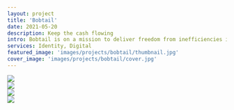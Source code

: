 ```yaml
---
layout: project
title: 'Bobtail'
date: 2021-05-20
description: Keep the cash flowing
intro: Bobtail is on a mission to deliver freedom from inefficiencies in the supply chain and make people happy. We worked with the founders to align on brand attributes that reflected their outlook on the future. Through a cheerful color palette, clean illustrations, and photos of real truckers on the job, the brand has a optimistic tone that reflects their vision of frictionless supply chain.
services: Identity, Digital
featured_image: 'images/projects/bobtail/thumbnail.jpg'
cover_image: 'images/projects/bobtail/cover.jpg'
---
```


<div class="span-12">
    <img src="{{ 'images/projects/bobtail/logo.jpg' | relative_url }}" />
</div>
<div class="span-6 pt3">
    <img src="{{ 'images/projects/bobtail/attributes.jpg' | relative_url }}" />
</div>
<div class="span-6 start-7 pt3">
    <img src="{{ 'images/projects/bobtail/cheery-rings.jpg' | relative_url }}" />
</div>
<div class="span-12 pt3">
    <img src="{{ 'images/projects/bobtail/stationery.jpg' | relative_url }}" />
</div>

